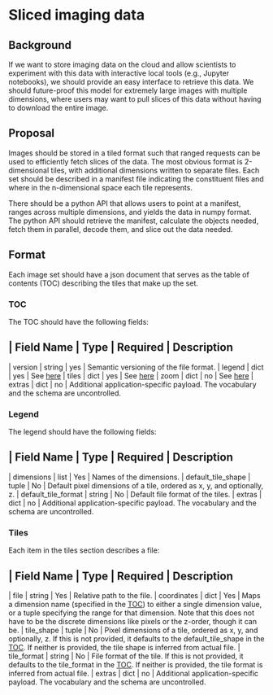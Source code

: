 # Sliced imaging data

## Background

If we want to store imaging data on the cloud and allow scientists to experiment with this data with interactive local tools (e.g., Jupyter notebooks), we should provide an easy interface to retrieve this data.  We should future-proof this model for extremely large images with multiple dimensions, where users may want to pull slices of this data without having to download the entire image.

## Proposal

Images should be stored in a tiled format such that ranged requests can be used to efficiently fetch slices of the data.  The most obvious format is 2-dimensional tiles, with additional dimensions written to separate files.  Each set should be described in a manifest file indicating the constituent files and where in the n-dimensional space each tile represents.

There should be a python API that allows users to point at a manifest, ranges across multiple dimensions, and yields the data in numpy format.  The python API should retrieve the manifest, calculate the objects needed, fetch them in parallel, decode them, and slice out the data needed.

## Format

Each image set should have a json document that serves as the table of contents (TOC) describing the tiles that make up the set.

### TOC

The TOC should have the following fields:

| Field Name | Type   | Required | Description
-----------------------------------------------
| version    | string | yes      | Semantic versioning of the file format.
| legend     | dict   | yes      | See [here](#legend)
| tiles      | dict   | yes      | See [here](#tiles)
| zoom       | dict   | no       | See [here](#zoom)
| extras     | dict   | no       | Additional application-specific payload.  The vocabulary and the schema are uncontrolled.

### Legend

The legend should have the following fields:

| Field Name | Type   | Required | Description
-----------------------------------------------
| dimensions | list   | Yes      | Names of the dimensions.
| default_tile_shape | tuple | No | Default pixel dimensions of a tile, ordered as x, y, and optionally, z.
| default_tile_format | string | No | Default file format of the tiles.
| extras     | dict   | no       | Additional application-specific payload.  The vocabulary and the schema are uncontrolled.

### Tiles

Each item in the tiles section describes a file:

| Field Name | Type   | Required | Description
-----------------------------------------------
| file       | string | Yes      | Relative path to the file.
| coordinates | dict  | Yes      | Maps a dimension name (specified in the [TOC](#TOC)) to either a single dimension value, or a tuple specifying the range for that dimension.  Note that this does not have to be the discrete dimensions like pixels or the z-order, though it can be.
| tile_shape | tuple  | No       | Pixel dimensions of a tile, ordered as x, y, and optionally, z.  If this is not provided, it defaults to the default_tile_shape in the [TOC](#TOC).  If neither is provided, the tile shape is inferred from actual file.
| tile_format | string | No      | File format of the tile.  If this is not provided, it defaults to the tile_format in the [TOC](#TOC).  If neither is provided, the tile format is inferred from actual file.
| extras     | dict   | no       | Additional application-specific payload.  The vocabulary and the schema are uncontrolled.
